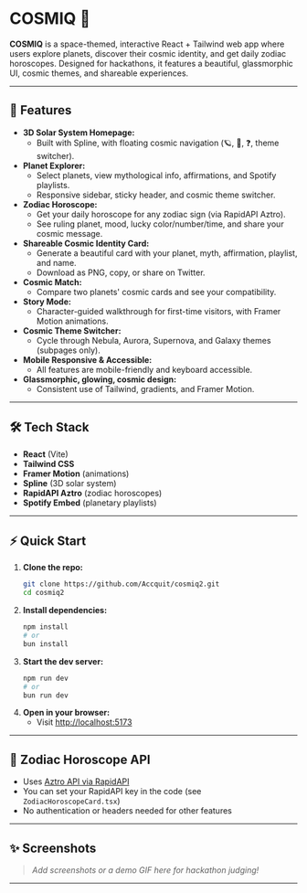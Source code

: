 # COSMIQ 🌌

**COSMIQ** is a space-themed, interactive React + Tailwind web app where users explore planets, discover their cosmic identity, and get daily zodiac horoscopes. Designed for hackathons, it features a beautiful, glassmorphic UI, cosmic themes, and shareable experiences.

---

## 🚀 Features

- **3D Solar System Homepage:**
  - Built with Spline, with floating cosmic navigation (🪐, 🔮, ❓, theme switcher).
- **Planet Explorer:**
  - Select planets, view mythological info, affirmations, and Spotify playlists.
  - Responsive sidebar, sticky header, and cosmic theme switcher.
- **Zodiac Horoscope:**
  - Get your daily horoscope for any zodiac sign (via RapidAPI Aztro).
  - See ruling planet, mood, lucky color/number/time, and share your cosmic message.
- **Shareable Cosmic Identity Card:**
  - Generate a beautiful card with your planet, myth, affirmation, playlist, and name.
  - Download as PNG, copy, or share on Twitter.
- **Cosmic Match:**
  - Compare two planets' cosmic cards and see your compatibility.
- **Story Mode:**
  - Character-guided walkthrough for first-time visitors, with Framer Motion animations.
- **Cosmic Theme Switcher:**
  - Cycle through Nebula, Aurora, Supernova, and Galaxy themes (subpages only).
- **Mobile Responsive & Accessible:**
  - All features are mobile-friendly and keyboard accessible.
- **Glassmorphic, glowing, cosmic design:**
  - Consistent use of Tailwind, gradients, and Framer Motion.

---

## 🛠️ Tech Stack

- **React** (Vite)
- **Tailwind CSS**
- **Framer Motion** (animations)
- **Spline** (3D solar system)
- **RapidAPI Aztro** (zodiac horoscopes)
- **Spotify Embed** (planetary playlists)

---

## ⚡ Quick Start

1. **Clone the repo:**
   ```bash
   git clone https://github.com/Accquit/cosmiq2.git
   cd cosmiq2
   ```
2. **Install dependencies:**
   ```bash
   npm install
   # or
   bun install
   ```
3. **Start the dev server:**
   ```bash
   npm run dev
   # or
   bun run dev
   ```
4. **Open in your browser:**
   - Visit [http://localhost:5173](http://localhost:5173)

---

## 🔮 Zodiac Horoscope API
- Uses [Aztro API via RapidAPI](https://rapidapi.com/sameer.kumar/api/aztro)
- You can set your RapidAPI key in the code (see `ZodiacHoroscopeCard.tsx`)
- No authentication or headers needed for other features

---

## ✨ Screenshots

> _Add screenshots or a demo GIF here for hackathon judging!_
---
